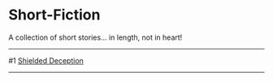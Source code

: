 # Short-Fiction
A collection of short stories... in length, not in heart!

***

#1 [Shielded Deception](https://github.com/ArgenbWrite/Short-Fiction/blob/main/ShieldedDeception.md)

***
